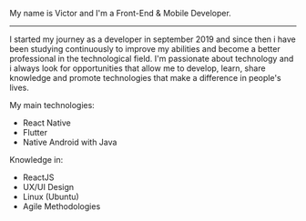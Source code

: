 
My name is Victor and I'm a Front-End & Mobile Developer.                                                                                   
_________________________________________________________________________________________________________________________________________


I started my journey as a developer in september 2019 and since then i have been studying continuously to improve my abilities and become a better professional in the technological field.
I'm passionate about technology and i always look for opportunities that allow me to develop, learn, share knowledge and promote technologies that make a difference in people's lives.

My main technologies:
- React Native
- Flutter
- Native Android with Java

Knowledge in:
- ReactJS
- UX/UI Design
- Linux (Ubuntu)
- Agile Methodologies

